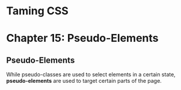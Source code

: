 # Taming CSS
# Chapter 15: Pseudo-Elements


## Pseudo-Elements

While pseudo-classes are used to select elements in a certain state, **pseudo-elements** are used to target certain parts of the page.

<!---
::first-letter
::first-line
::before
::after
::selection
-->
